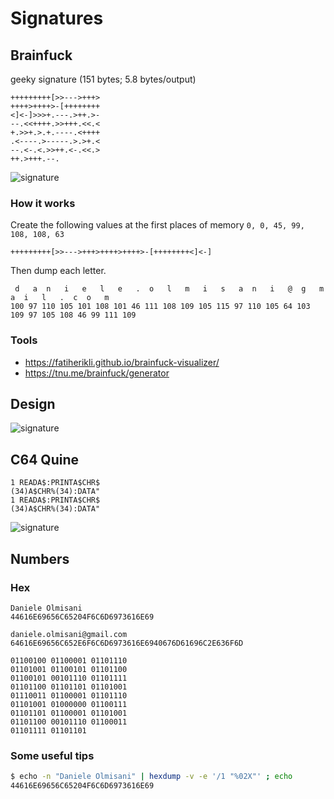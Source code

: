 # Signatures

## Brainfuck

geeky signature (151 bytes; 5.8 bytes/output)

```bf
+++++++++[>>--->+++>
++++>++++>-[++++++++
<]<-]>>>+.---.>++.>-
--.<<++++.>>+++.<<.<
+.>>+.>.+.----.<++++
.<----.>-----.>.>+.<
--.<-.<.>>++.<-.<<.>
++.>+++.--.
```

![signature](brainfuck/bf-signature.png)

### How it works

Create the following values at the first places of memory ```0, 0, 45, 99, 108, 108, 63```

```bf
+++++++++[>>--->+++>++++>++++>-[++++++++<]<-] 
```

Then dump each letter.

```
 d   a  n   i   e   l   e   .  o   l   m   i   s   a  n   i   @  g   m   a  i   l   .  c  o   m 
100 97 110 105 101 108 101 46 111 108 109 105 115 97 110 105 64 103 109 97 105 108 46 99 111 109 
```

### Tools

* https://fatiherikli.github.io/brainfuck-visualizer/
* https://tnu.me/brainfuck/generator

## Design

![signature](design/mad4j-logo.png)

## C64 Quine

```
1 READA$:PRINTA$CHR$
(34)A$CHR%(34):DATA"
1 READA$:PRINTA$CHR$
(34)A$CHR%(34):DATA"
```

![signature](c64quine/c64quine-signature.png)

## Numbers

### Hex

```
Daniele Olmisani
44616E69656C65204F6C6D6973616E69

daniele.olmisani@gmail.com
64616E69656C652E6F6C6D6973616E6940676D61696C2E636F6D

01100100 01100001 01101110 
01101001 01100101 01101100 
01100101 00101110 01101111 
01101100 01101101 01101001 
01110011 01100001 01101110 
01101001 01000000 01100111 
01101101 01100001 01101001 
01101100 00101110 01100011 
01101111 01101101

```

### Some useful tips

``` bash
$ echo -n "Daniele Olmisani" | hexdump -v -e '/1 "%02X"' ; echo
44616E69656C65204F6C6D6973616E69
```
